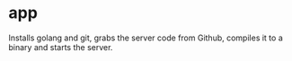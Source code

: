 # app

Installs golang and git, grabs the server code from Github, compiles it to a binary and starts the server.
